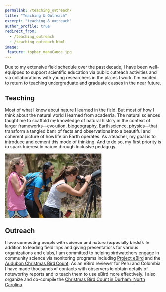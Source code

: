 ```yaml
---
permalink: /teaching_outreach/
title: "Teaching & Outreach"
excerpt: "teaching & outreach"
author_profile: true
redirect_from: 
  - /teaching_outreach
  - /teaching_outreach.html
image:
 feature: topbar_manuCanoe.jpg
---
```


Due to my extensive field schedule over the past decade, I have been well-equipped to support scientific education via public outreach activities and via collaborations with young researchers in the places I work. I'm excited to return to teaching undergraduate and graduate classes in the near future. 

## Teaching
Most of what I know about nature I learned in the field. But most of how I think about the natural world I learned from academia. The natural sciences taught me to scaffold my knowledge of natural history in the context of larger frameworks—evolution, biogeography, Earth science, physics—that transform a tangled bank of facts and observations into a beautiful and coherent picture of how life on Earth operates. As a teacher, my goal is to introduce and cement this mode of thinking. And to do so, my first priority is to spark interest in nature through inclusive pedagogy.

<img align="center" src="/images/bird-id-is-fun.jpg" width='310'/>

## Outreach

I love connecting people with science and nature (especially birds!). In addition to leading field trips and giving presentations for various organizations and clubs, I am committed to helping birdwatchers engage in community science via monitoring programs including [Project eBird](https://ebird.org) and the [Audubon Christmas Bird Count](https://www.audubon.org/conservation/science/christmas-bird-count). As an eBird reviewer for Peru and Colombia I have made thousands of contacts with observers to obtain details of noteworthy reports and to teach them to use eBird more effectively. I also organize and co-compile the [Christmas Bird Count in Durham, North Carolina](https://www.jeffpippen.com/birds/durhamcbc.htm).

